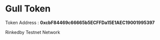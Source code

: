 # Gull Token

Token Address : **0xcbF84469c66665b5ECFFDa15E1AEC19001995397**

Rinkedby Testnet Network
